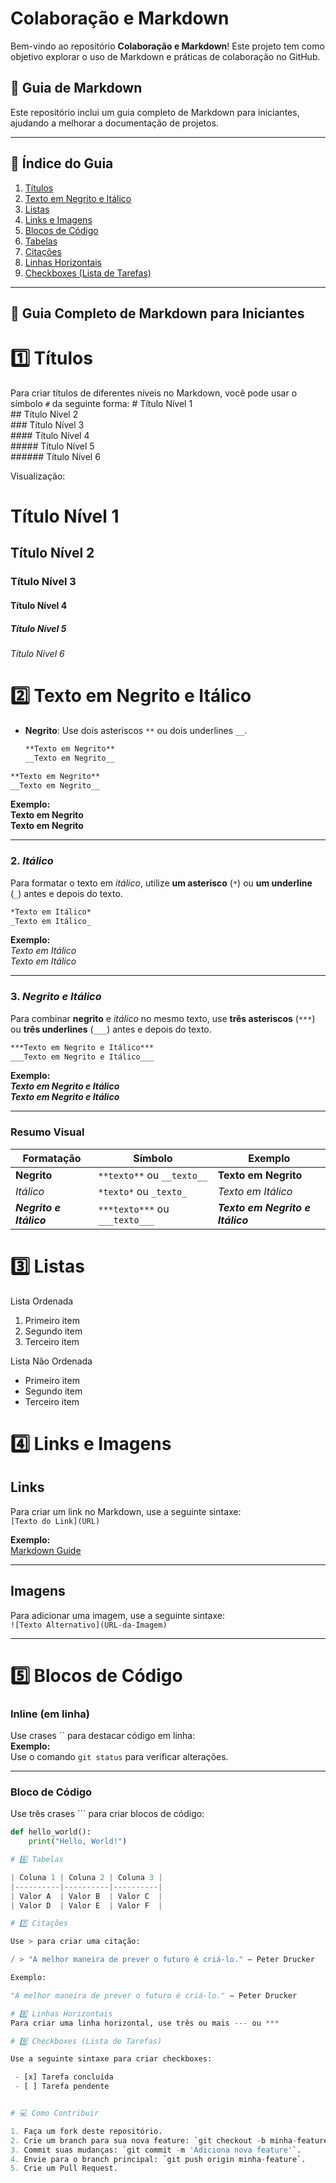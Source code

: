 # Colaboração e Markdown

Bem-vindo ao repositório **Colaboração e Markdown**! Este projeto tem como objetivo explorar o uso de Markdown e práticas de colaboração no GitHub.

## 📝 Guia de Markdown

Este repositório inclui um guia completo de Markdown para iniciantes, ajudando a melhorar a documentação de projetos.

---

## 📖 Índice do Guia

1. [Títulos](#títulos)  
2. [Texto em Negrito e Itálico](#texto-em-negrito-e-itálico)  
3. [Listas](#listas)  
4. [Links e Imagens](#links-e-imagens)  
5. [Blocos de Código](#blocos-de-código)  
6. [Tabelas](#tabelas)  
7. [Citações](#citações)  
8. [Linhas Horizontais](#linhas-horizontais)  
9. [Checkboxes (Lista de Tarefas)](#checkboxes-lista-de-tarefas)  

---

## 📌 Guia Completo de Markdown para Iniciantes

# 1️⃣ Títulos

Para criar títulos de diferentes níveis no Markdown, você pode usar o símbolo `#` da seguinte forma:
\# Título Nível 1  
\## Título Nível 2  
\### Título Nível 3  
\#### Título Nível 4  
\##### Título Nível 5  
\###### Título Nível 6

Visualização:
# Título Nível 1

## Título Nível 2

### Título Nível 3

#### Título Nível 4

##### Título Nível 5

###### Título Nível 6

# 2️⃣ Texto em Negrito e Itálico

- **Negrito**: Use dois asteriscos `**` ou dois underlines `__`.
  ```markdown
  **Texto em Negrito**
  __Texto em Negrito__

```markdown  
**Texto em Negrito**  
__Texto em Negrito__  
```  

**Exemplo:**  
**Texto em Negrito**  
__Texto em Negrito__  

---  

### 2. *Itálico*  
Para formatar o texto em *itálico*, utilize **um asterisco** (`*`) ou **um underline** (`_`) antes e depois do texto.  

```markdown  
*Texto em Itálico*  
_Texto em Itálico_  
```  

**Exemplo:**  
*Texto em Itálico*  
_Texto em Itálico_  

---  

### 3. ***Negrito e Itálico***  
Para combinar **negrito** e *itálico* no mesmo texto, use **três asteriscos** (`***`) ou **três underlines** (`___`) antes e depois do texto.  

```markdown  
***Texto em Negrito e Itálico***  
___Texto em Negrito e Itálico___  
```  

**Exemplo:**  
***Texto em Negrito e Itálico***  
___Texto em Negrito e Itálico___  

---  

### Resumo Visual  

| Formatação           | Símbolo                   | Exemplo                     |
|----------------------|---------------------------|-----------------------------|
| **Negrito**          | `**texto**` ou `__texto__`| **Texto em Negrito**        |
| *Itálico*            | `*texto*` ou `_texto_`    | *Texto em Itálico*          |
| ***Negrito e Itálico*** | `***texto***` ou `___texto___` | ***Texto em Negrito e Itálico*** |


# 3️⃣ Listas

Lista Ordenada
1. Primeiro item  
2. Segundo item  
3. Terceiro item  

Lista Não Ordenada

- Primeiro item  
- Segundo item  
- Terceiro item  

# 4️⃣ Links e Imagens

## Links  
Para criar um link no Markdown, use a seguinte sintaxe:  
`[Texto do Link](URL)`

**Exemplo:**  
[Markdown Guide](https://www.markdownguide.org/)

---

## Imagens  
Para adicionar uma imagem, use a seguinte sintaxe:  
`![Texto Alternativo](URL-da-Imagem)`

---

# 5️⃣ Blocos de Código

### Inline (em linha)  
Use crases `` para destacar código em linha:  
**Exemplo:**  
Use o comando `git status` para verificar alterações.

---

### Bloco de Código  
Use três crases \`\`\` para criar blocos de código:

```python
def hello_world():  
    print("Hello, World!")

# 6️⃣ Tabelas

| Coluna 1 | Coluna 2 | Coluna 3 |  
|----------|----------|----------|  
| Valor A  | Valor B  | Valor C  |  
| Valor D  | Valor E  | Valor F  |  

# 7️⃣ Citações

Use > para criar uma citação:

/ > "A melhor maneira de prever o futuro é criá-lo." – Peter Drucker

Exemplo:

"A melhor maneira de prever o futuro é criá-lo." – Peter Drucker

# 8️⃣ Linhas Horizontais
Para criar uma linha horizontal, use três ou mais --- ou ***

# 9️⃣ Checkboxes (Lista de Tarefas)

Use a seguinte sintaxe para criar checkboxes:

 - [x] Tarefa concluída
 - [ ] Tarefa pendente


# 💻 Como Contribuir

1. Faça um fork deste repositório.
2. Crie um branch para sua nova feature: `git checkout -b minha-feature`.
3. Commit suas mudanças: `git commit -m 'Adiciona nova feature'`.
4. Envie para o branch principal: `git push origin minha-feature`.
5. Crie um Pull Request.

